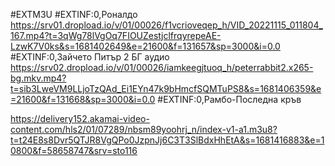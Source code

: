 #EXTM3U
#EXTINF:0,Роналдо 
https://srv01.dropload.io/v/01/00026/f1vcrioveqep_h/VID_20221115_011804_167.mp4?t=3qWg78lVgOq7FIOUZestjclfrqyrepeAE-LzwK7V0ks&s=1681402649&e=21600&f=131657&sp=3000&i=0.0
#EXTINF:0,Зайчето Питър 2 БГ аудио 
https://srv02.dropload.io/v/01/00026/iamkeegjtuoq_h/peterrabbit2.x265-bg.mkv.mp4?t=sib3LweVM9LLjoTzQAd_Ei1EYn47k9bHmcfSQMTuPS8&s=1681406359&e=21600&f=131668&sp=3000&i=0.0
#EXTINF:0,Рамбо-Последна кръв 

https://delivery152.akamai-video-content.com/hls2/01/07289/nbsm89yoohrj_n/index-v1-a1.m3u8?t=t24E8s8Dvr5QTJR8VgQPo0JzpnJj6C3T3SlBdxHhEtA&s=1681416883&e=10800&f=58658747&srv=sto116
